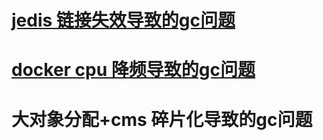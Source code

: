 # [jedis 链接失效导致的gc问题](https://github.com/whodarewin/knowledge_hierarchy/blob/master/high_performance/gc/sample/jedis_gc.md)
# [docker cpu 降频导致的gc问题](https://github.com/whodarewin/knowledge_hierarchy/blob/master/high_performance/gc/sample/docker_cpu.md)
# 大对象分配+cms 碎片化导致的gc问题